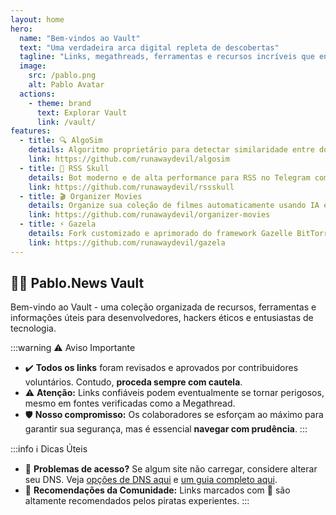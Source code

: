 ```yaml
---
layout: home
hero:
  name: "Bem-vindos ao Vault"
  text: "Uma verdadeira arca digital repleta de descobertas"
  tagline: "Links, megathreads, ferramentas e recursos incríveis que encontrei pelo caminho. Tudo organizado para curiosos, desenvolvedores, hackers éticos e amantes da tecnologia."
  image:
    src: /pablo.png
    alt: Pablo Avatar
  actions:
    - theme: brand
      text: Explorar Vault
      link: /vault/
features:
  - title: 🔍 AlgoSim
    details: Algoritmo proprietário para detectar similaridade entre documentos de texto, especialmente útil para consolidação de conteúdo duplicado ou relacionado.
    link: https://github.com/runawaydevil/algosim
  - title: 🤖 RSS Skull
    details: Bot moderno e de alta performance para RSS no Telegram com descoberta inteligente de feeds e suporte multi-formato.
    link: https://github.com/runawaydevil/rssskull
  - title: 🎬 Organizer Movies
    details: Organize sua coleção de filmes automaticamente usando IA e a API do The Movie Database (TMDB).
    link: https://github.com/runawaydevil/organizer-movies
  - title: ⚡ Gazela
    details: Fork customizado e aprimorado do framework Gazelle BitTorrent tracker, focado em experiência do desenvolvedor e práticas modernas de deployment.
    link: https://github.com/runawaydevil/gazela
---
```


## 🏴‍☠️ Pablo.News Vault

Bem-vindo ao Vault - uma coleção organizada de recursos, ferramentas e informações úteis para desenvolvedores, hackers éticos e entusiastas de tecnologia.

:::warning ⚠️ Aviso Importante
- ✔️ **Todos os links** foram revisados e aprovados por contribuidores voluntários. Contudo, **proceda sempre com cautela**.
- ⚠️ **Atenção:** Links confiáveis podem eventualmente se tornar perigosos, mesmo em fontes verificadas como a Megathread.
- 🛡️ **Nosso compromisso:** Os colaboradores se esforçam ao máximo para garantir sua segurança, mas é essencial **navegar com prudência**.
:::

:::info ℹ️ Dicas Úteis
- 🚨 **Problemas de acesso?** Se algum site não carregar, considere alterar seu DNS. Veja [opções de DNS aqui](https://www.privacyguides.org/en/dns/) e [um guia completo aqui](vault/guias/dns.md).
- 🌟 **Recomendações da Comunidade:** Links marcados com 🌟 são altamente recomendados pelos piratas experientes.
:::